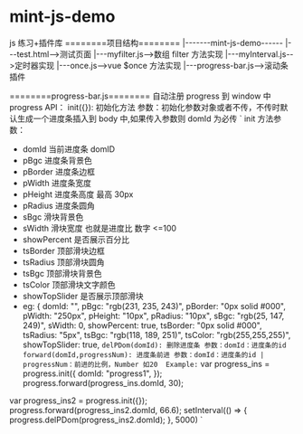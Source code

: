 # mint-js-demo

js 练习+插件库
========项目结构========
|-------mint-js-demo------
|---test.html-->测试页面
|---myfilter.js-->数组 filter 方法实现
|---myInterval.js-->定时器实现
|---once.js-->vue $once 方法实现
|---progress-bar.js-->滚动条插件

========progress-bar.js========
自动注册 progress 到 window 中
progress API：
init({}): 初始化方法 参数：初始化参数对象或者不传，不传时默认生成一个进度条插入到 body 中,如果传入参数则 domId 为必传
`
init 方法参数：
- domId 当前进度条 domID
- pBgc 进度条背景色
- pBorder 进度条边框
- pWidth 进度条宽度
- pHeight 进度条高度 最高 30px
- pRadius 进度条圆角
- sBgc 滑块背景色
- sWidth 滑块宽度 也就是进度比 数字 <=100
- showPercent 是否展示百分比
- tsBorder 顶部滑块边框
- tsRadius 顶部滑块圆角
- tsBgc 顶部滑块背景色
- tsColor 顶部滑块文字颜色
- showTopSlider 是否展示顶部滑块
- eg: {
  domId: "",
  pBgc: "rgb(231, 235, 243)",
  pBorder: "0px solid #000",
  pWidth: "250px",
  pHeight: "10px",
  pRadius: "10px",
  sBgc: "rgb(25, 147, 249)",
  sWidth: 0,
  showPercent: true,
  tsBorder: "0px solid #000",
  tsRadius: "5px",
  tsBgc: "rgb(118, 189, 251)",
  tsColor: "rgb(255,255,255)",
  showTopSlider: true,
  `
delPDom(domId): 删除进度条 参数：domId：进度条的id forward(domId,progressNum): 进度条前进 参数：domId：进度条的id | progressNum：前进的比例，Number 如20 
Example:
`
var progress_ins = progress.init({
  domId: "progress1",
});
progress.forward(progress_ins.domId, 30);

var progress_ins2 = progress.init({});
progress.forward(progress_ins2.domId, 66.6);
setInterval(() => {
    progress.delPDom(progress_ins2.domId);
}, 5000)
`


